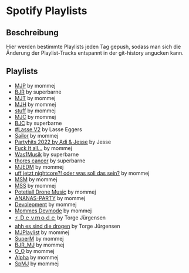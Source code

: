 # Spotify Playlists

## Beschreibung
Hier werden bestimmte Playlists jeden Tag gepush, sodass man sich die Änderung der Playlist-Tracks entspannt in der git-history angucken kann. 

## Playlists
<!-- PLAYLIST_LIST_START -->
- [MJP](./playlists/1dPHFqkoDZnFF7ZZA7DkBg.md) by mommej
- [BJR](./playlists/2OGbu76R0dypaQ1ETYoKt6.md) by superbarne
- [MJT](./playlists/22LdnRcRxREb7OU1Cnmc87.md) by mommej
- [MJH](./playlists/1g0X4ss7beyVCVrdGGmBLd.md) by mommej
- [stuff](./playlists/0S0IqQawrJdhYOcadAUDIn.md) by mommej
- [MJC](./playlists/7BAQT00qu77BBIuz0SI48V.md) by mommej
- [BJC](./playlists/2WA4gSm3sRpPV254wWNHm1.md) by superbarne
- [#Lasse V2](./playlists/5Hnxb4bUBHucIujLqlJ9M9.md) by Lasse Eggers
- [Sailor](./playlists/0U5kyTxwSBcfdU3J2AeDM7.md) by mommej
- [Partyhits 2022  by Adi & Jesse](./playlists/0nsVxcvJ9EfZ6RrhMUajiR.md) by Jesse
- [Fuck It all...](./playlists/4A9dvoW5KFzGMr9v9ISW8u.md) by mommej
- [Was1Musik](./playlists/0pBGVWFVP34qSRTzx4YkSV.md) by superbarne
- [thores cancer](./playlists/5YtzlwprYyWThdtw3PPMLb.md) by superbarne
- [MJEDM](./playlists/0UCEfKB1RwRNHaStFJhftV.md) by mommej
- [uff jetzt nightcore?! oder was soll das sein?](./playlists/1Ez9t57gWtblA9NSYpZ6Ya.md) by mommej
- [MSM](./playlists/5XqL6fli2qitRvFU3YZmlM.md) by mommej
- [MSS](./playlists/3taOMy0qFGFwCBylw2H5th.md) by mommej
- [Potetiall Drone Music](./playlists/3W7sNMLJIRlUb1riDk9fSF.md) by mommej
- [ANANAS-PARTY](./playlists/4jw0V6BFkByyfqXrTT9qPC.md) by mommej
- [Devolepment](./playlists/0lWKQuV6eaabPQvGP8MTSr.md) by mommej
- [Mommes Devmode](./playlists/54leGMs2UnBmGe6KyF6ppa.md) by mommej
- [⚡️ Ｄｅｖｍｏｄｅ](./playlists/10Hy47H8sUkwMmwOGDotjw.md) by Torge Jürgensen
- [ahh es sind die drogen](./playlists/5BVsj4l6eXPfN69uX3q5bx.md) by Torge Jürgensen
- [MJPlaylist](./playlists/4sYqHeNuEfSlra11eJd7VA.md) by mommej
- [SuperM](./playlists/4eynDUqfGTO9ZChCIBbrob.md) by mommej
- [BJR_MJ](./playlists/4raNqZhMK1t38eIYmAogdM.md) by mommej
- [O_O](./playlists/0o5gR1hZ4IaehNsBVtR8JQ.md) by mommej
- [Alpha](./playlists/1oNxTzeXDBAh0SNL82m6t2.md) by mommej
- [SpMJ](./playlists/0DqefrzsLTSAbU6218m4w9.md) by mommej
<!-- PLAYLIST_LIST_END -->

